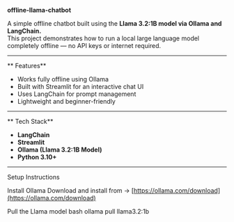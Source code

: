 **offline-llama-chatbot**

 A simple offline chatbot built using the **Llama 3.2:1B model via Ollama and LangChain.**  
This project demonstrates how to run a local large language model completely offline — no API keys or internet required.

---

** Features**
- Works fully offline using Ollama  
- Built with Streamlit for an interactive chat UI  
- Uses LangChain for prompt management  
- Lightweight and beginner-friendly  

---

** Tech Stack**
- **LangChain**
- **Streamlit**
- **Ollama (Llama 3.2:1B Model)**
- **Python 3.10+**

---

 Setup Instructions

Install Ollama
Download and install from -> [https://ollama.com/download](https://ollama.com/download)

Pull the Llama model
bash
ollama pull llama3.2:1b

